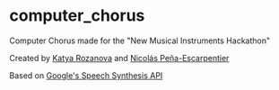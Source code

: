 # computer_chorus
Computer Chorus made for the "New Musical Instruments Hackathon"

Created by [Katya Rozanova](www.katyarozanova.com) and [Nicolás Peña-Escarpentier](nicolaspe.com)

Based on [Google's Speech Synthesis API](https://developers.google.com/web/updates/2014/01/Web-apps-that-talk-Introduction-to-the-Speech-Synthesis-API)
